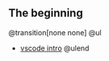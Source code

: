 ## The beginning

@transition[none none]
@ul
- [vscode intro](https://gitpitch.com/wsmelton/presentations/master?p=vsocde)
@ulend